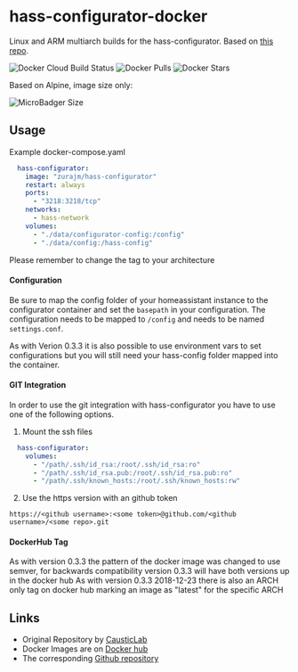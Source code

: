 # hass-configurator-docker
Linux and ARM multiarch builds for the hass-configurator. Based on [this repo](https://github.com/CausticLab/hass-configurator-docker).

![Docker Cloud Build Status](https://img.shields.io/docker/cloud/build/zurajm/hass-configurator?style=flat-square)
![Docker Pulls](https://img.shields.io/docker/pulls/zurajm/hass-configurator?style=flat-square)
![Docker Stars](https://img.shields.io/docker/stars/zurajm/hass-configurator?style=flat-square)

Based on Alpine, image size only:

![MicroBadger Size](https://img.shields.io/microbadger/image-size/zurajm/hass-configurator)

## Usage

Example docker-compose.yaml
```yaml
  hass-configurator:
    image: "zurajm/hass-configurator"
    restart: always
    ports:
      - "3218:3218/tcp"
    networks:
      - hass-network
    volumes:
      - "./data/configurator-config:/config"
      - "./data/config:/hass-config"
```
Please remember to change the tag to your architecture

#### Configuration
Be sure to map the config folder of your homeassistant instance to the configurator container and set the `basepath` in your configuration.
The configuration needs to be mapped to `/config` and needs to be named `settings.conf`.

As with Verion 0.3.3 it is also possible to use environment vars to set configurations but you will still need your hass-config folder mapped into the container.

#### GIT Integration

In order to use the git integration with hass-configurator you have to use one of the following options.

1. Mount the ssh files
```yaml
  hass-configurator:
    volumes:
      - "/path/.ssh/id_rsa:/root/.ssh/id_rsa:ro"
      - "/path/.ssh/id_rsa.pub:/root/.ssh/id_rsa.pub:ro"
      - "/path/.ssh/known_hosts:/root/.ssh/known_hosts:rw"
```

2. Use the https version with an github token
```
https://<github username>:<some token>@github.com/<github username>/<some repo>.git
```

#### DockerHub Tag
As with version 0.3.3 the pattern of the docker image was changed to use semver, for backwards compatibility version 0.3.3 will have both versions up in the docker hub
As with version 0.3.3 2018-12-23 there is also an ARCH only tag on docker hub marking an image as "latest" for the specific ARCH

## Links

- Original Repository by [CausticLab](https://github.com/CausticLab/hass-configurator-docker)
- Docker Images are on [Docker hub](https://hub.docker.com/repository/docker/zurajm/hass-configurator)
- The corresponding [Github repository](https://github.com/zurajm/docker-hass-configurator)
